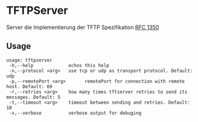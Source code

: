 # TFTPServer
Server die Implementierung der TFTP Spezifikation [RFC 1350](https://tools.ietf.org/html/rfc1350)
## Usage
    usage: tftpserver
     -h,--help             echos this help
     -n,--protocol <arg>   use tcp or udp as transport protocol. Default: udp
     -p,--remotePort <arg>       remotePort for connection with remote host. Default: 69
     -r,--retries <arg>    how many times tftserver retries to send its messages. Default: 5
     -t,--timeout <arg>    timeout between sending and retries. Default: 10
     -v,--verbose          verbose output for debuging